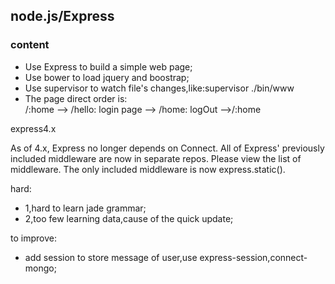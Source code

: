 ## node.js/Express
### content
+ Use Express to build a simple web page;
+ Use bower to load jquery and boostrap;
+ Use supervisor to watch file's changes,like:supervisor ./bin/www
+ The page direct order is:  
/:home --> /hello: login page --> /home: logOut -->/:home

express4.x

As of 4.x, Express no longer depends on Connect. All of Express' previously included middleware are now in separate repos. Please view the list of middleware. The only included middleware is now express.static().

hard:

+ 1,hard to learn jade grammar;
+ 2,too few learning data,cause of the quick update;

to improve:

+ add session to store message of user,use express-session,connect-mongo;
